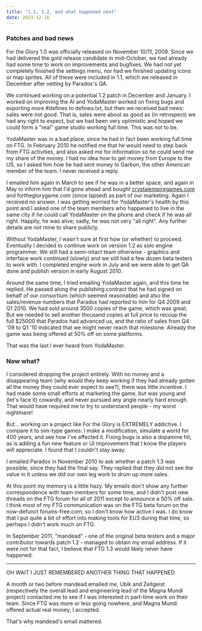 ```yaml
---
title: "1.1, 1.2, and what happened next"
date: 2023-12-16
---
```


### Patches and bad news
For the Glory 1.0 was officially released on November 10/11, 2009. Since we had delivered the gold release candidate in mid-October, we had already had some time to work on improvements and bugfixes. We had not yet completely finished the settings menu, nor had we finished updating icons or map sprites. All of these were included in 1.1, which we released in December after vetting by Paradox's QA.

We continued working on a potential 1.2 patch in December and January. I worked on improving the AI and YodaMaster worked on fixing bugs and exporting more \#defines to defines.txt, but then we received bad news: sales were not good. That is, sales were about as good as (in retrospect) we had any right to expect, but we had been very optimistic and hoped we could form a "real" game studio working full time. This was not to be. 

YodaMaster was in a bad place, since he had in fact been working full time on FTG. In February 2010 he notified me that he would need to step back from FTG activities, and also asked me for information so he could send me my share of the money. I had no idea how to get money from Europe to the US, so I asked him how he had sent money to Garbon, the other American member of the team. I never received a reply.

I emailed him again in March to see if he was in a better space, and again in May to inform him that I'd gone ahead and bought [crystalempiregames.com](http://crystalempiregames.com) and fortheglorygame.com (since lapsed) as part of our marketing. Again I received no answer. I was getting worried for YodaMaster's health by this point and I asked one of the team members who happened to live in the same city if he could call YodaMaster on the phone and check if he was all right. Happily, he was alive; sadly, he was not very "all right". Any further details are not mine to share publicly.

Without YodaMaster, I wasn't sure at first how (or whether) to proceed. Eventually I decided to continue work on version 1.2 as solo engine programmer. We still had a semi-intact team otherwise - graphics and interface work continued (slowly) and we still had a few dozen beta testers to work with. I completed engine work in July and we were able to get QA done and publish version in early August 2010.

Around the same time, I tried emailing YodaMaster again, and this time he replied. He passed along the publishing contract that he had signed on behalf of our consortium (which seemed reasonable) and also the sales/revenue numbers that Paradox had reported to him for Q4 2009 and Q1 2010. We had sold around 3500 copies of the game, which was great. But we needed to sell another thousand copies at full price to recoup the full $25000 that Paradox had advanced us, and the ratio of sales from Q4 '09 to Q1 '10 indicated that we might never reach that milestone. Already the game was being offered at 50% off on some platforms. 

That was the last I ever heard from YodaMaster.

### Now what?
I considered dropping the project entirely. With no money and a disappearing team (why would they keep working if they had already gotten all the money they could ever expect to see?), there was little incentive. I had made some small efforts at marketing the game, but was young and (let's face it) cowardly, and never pursued any angle nearly hard enough. That would have required me to try to understand people - my worst nightmare!

But... working on a project like For the Glory is EXTREMELY addictive. I compare it to sim-type games: I make a modification, simulate a world for 400 years, and see how I've affected it. Fixing bugs is also a dopamine hit, as is adding a fun new feature or UI improvement that I know the players will appreciate. I found that I couldn't stay away.

I emailed Paradox in November 2010 to ask whether a patch 1.3 was possible, since they had the final say. They replied that they did not see the value in it unless we did our own leg work to drum up more sales.

At this point my memory is a little hazy. My emails don't show any further correspondence with team members for some time, and I didn't post new threads on the FTG forum for all of 2011 except to announce a 50% off sale. I think most of my FTG communication was on the FTG beta forum on the now-defunct forums-free.com, so I don't know how active I was. I do know that I put quite a bit of effort into making tools for EU3 during that time, so perhaps I didn't work much on FTG.

In September 2011, "mandead" - one of the original beta testers and a major contributor towards patch 1.2 - managed to obtain my email address. If it were not for that fact, I believe that FTG 1.3 would likely never have happened.

---

OH WAIT I JUST REMEMBERED ANOTHER THING THAT HAPPENED

A month or two before mandead emailed me, Ubik and Zeitgeist (respectively the overall lead and engineering lead of the Magna Mundi project) contacted me to see if I was interested in part-time work on their team. Since FTG was more or less going nowhere, and Magna Mundi offered actual real money, I accepted.

That's why mandead's email mattered.
